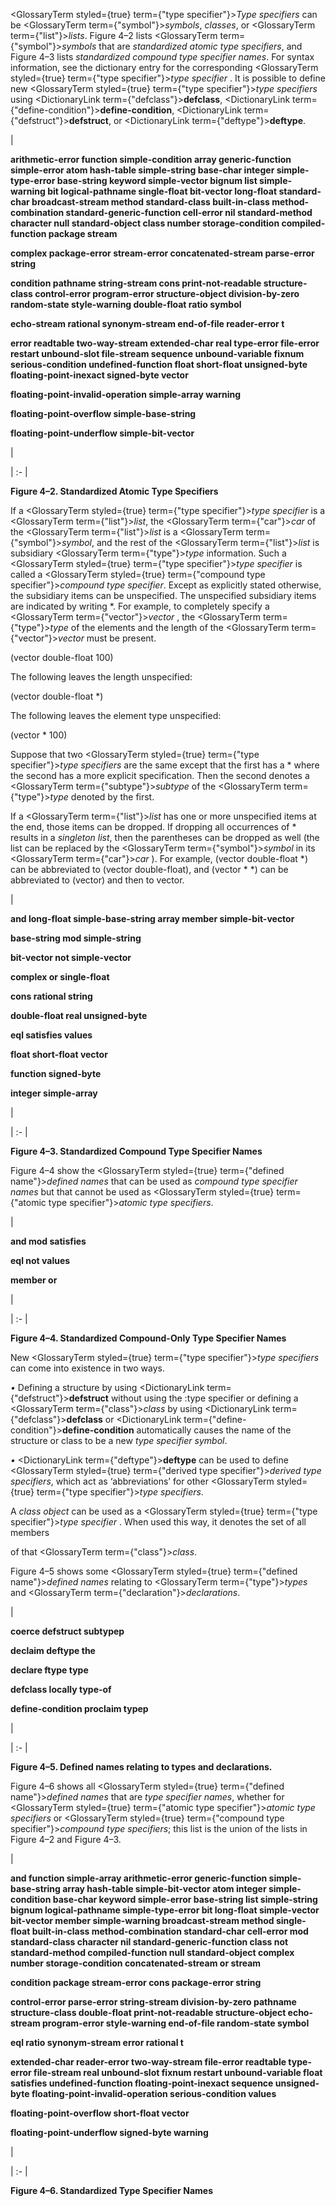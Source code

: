  



<GlossaryTerm styled={true} term={"type specifier"}><i>Type specifiers</i></GlossaryTerm> can be <GlossaryTerm  term={"symbol"}><i>symbols</i></GlossaryTerm>, *classes*, or <GlossaryTerm  term={"list"}><i>lists</i></GlossaryTerm>. Figure 4–2 lists <GlossaryTerm  term={"symbol"}><i>symbols</i></GlossaryTerm> that are *standardized atomic type specifiers*, and Figure 4–3 lists *standardized compound type specifier names*. For syntax information, see the dictionary entry for the corresponding <GlossaryTerm styled={true} term={"type specifier"}><i>type specifier</i></GlossaryTerm> . It is possible to define new <GlossaryTerm styled={true} term={"type specifier"}><i>type specifiers</i></GlossaryTerm> using <DictionaryLink  term={"defclass"}><b>defclass</b></DictionaryLink>, <DictionaryLink  term={"define-condition"}><b>define-condition</b></DictionaryLink>, <DictionaryLink  term={"defstruct"}><b>defstruct</b></DictionaryLink>, or <DictionaryLink  term={"deftype"}><b>deftype</b></DictionaryLink>.  







|<p>**arithmetic-error function simple-condition array generic-function simple-error atom hash-table simple-string base-char integer simple-type-error base-string keyword simple-vector bignum list simple-warning bit logical-pathname single-float bit-vector long-float standard-char broadcast-stream method standard-class built-in-class method-combination standard-generic-function cell-error nil standard-method character null standard-object class number storage-condition compiled-function package stream** </p><p>**complex package-error stream-error concatenated-stream parse-error string** </p><p>**condition pathname string-stream cons print-not-readable structure-class control-error program-error structure-object division-by-zero random-state style-warning double-float ratio symbol** </p><p>**echo-stream rational synonym-stream end-of-file reader-error t** </p><p>**error readtable two-way-stream extended-char real type-error file-error restart unbound-slot file-stream sequence unbound-variable fixnum serious-condition undefined-function float short-float unsigned-byte floating-point-inexact signed-byte vector** </p><p>**floating-point-invalid-operation simple-array warning** </p><p>**floating-point-overflow simple-base-string** </p><p>**floating-point-underflow simple-bit-vector**</p>|

| :- |





**Figure 4–2. Standardized Atomic Type Specifiers** 



If a <GlossaryTerm styled={true} term={"type specifier"}><i>type specifier</i></GlossaryTerm> is a <GlossaryTerm  term={"list"}><i>list</i></GlossaryTerm>, the <GlossaryTerm  term={"car"}><i>car</i></GlossaryTerm> of the <GlossaryTerm  term={"list"}><i>list</i></GlossaryTerm> is a <GlossaryTerm  term={"symbol"}><i>symbol</i></GlossaryTerm>, and the rest of the <GlossaryTerm  term={"list"}><i>list</i></GlossaryTerm> is subsidiary <GlossaryTerm  term={"type"}><i>type</i></GlossaryTerm> information. Such a <GlossaryTerm styled={true} term={"type specifier"}><i>type specifier</i></GlossaryTerm> is called a <GlossaryTerm styled={true} term={"compound type specifier"}><i>compound type specifier</i></GlossaryTerm>. Except as explicitly stated otherwise, the subsidiary items can be unspecified. The unspecified subsidiary items are indicated by writing \*. For example, to completely specify a <GlossaryTerm  term={"vector"}><i>vector</i></GlossaryTerm> , the <GlossaryTerm  term={"type"}><i>type</i></GlossaryTerm> of the elements and the length of the <GlossaryTerm  term={"vector"}><i>vector</i></GlossaryTerm> must be present. 



(vector double-float 100) 



The following leaves the length unspecified:  







(vector double-float \*) 



The following leaves the element type unspecified: 



(vector \* 100) 



Suppose that two <GlossaryTerm styled={true} term={"type specifier"}><i>type specifiers</i></GlossaryTerm> are the same except that the first has a \* where the second has a more explicit specification. Then the second denotes a <GlossaryTerm  term={"subtype"}><i>subtype</i></GlossaryTerm> of the <GlossaryTerm  term={"type"}><i>type</i></GlossaryTerm> denoted by the first. 



If a <GlossaryTerm  term={"list"}><i>list</i></GlossaryTerm> has one or more unspecified items at the end, those items can be dropped. If dropping all occurrences of \* results in a *singleton list*, then the parentheses can be dropped as well (the list can be replaced by the <GlossaryTerm  term={"symbol"}><i>symbol</i></GlossaryTerm> in its <GlossaryTerm  term={"car"}><i>car</i></GlossaryTerm> ). For example, (vector double-float \*) can be abbreviated to (vector double-float), and (vector \* \*) can be abbreviated to (vector) and then to vector. 



|<p>**and long-float simple-base-string array member simple-bit-vector** </p><p>**base-string mod simple-string** </p><p>**bit-vector not simple-vector** </p><p>**complex or single-float** </p><p>**cons rational string** </p><p>**double-float real unsigned-byte** </p><p>**eql satisfies values** </p><p>**float short-float vector** </p><p>**function signed-byte** </p><p>**integer simple-array**</p>|

| :- |





**Figure 4–3. Standardized Compound Type Specifier Names** 



Figure 4–4 show the <GlossaryTerm styled={true} term={"defined name"}><i>defined names</i></GlossaryTerm> that can be used as *compound type specifier names* but that cannot be used as <GlossaryTerm styled={true} term={"atomic type specifier"}><i>atomic type specifiers</i></GlossaryTerm>. 



|<p>**and mod satisfies** </p><p>**eql not values** </p><p>**member or**</p>|

| :- |





**Figure 4–4. Standardized Compound-Only Type Specifier Names** 



New <GlossaryTerm styled={true} term={"type specifier"}><i>type specifiers</i></GlossaryTerm> can come into existence in two ways. 



*•* Defining a structure by using <DictionaryLink  term={"defstruct"}><b>defstruct</b></DictionaryLink> without using the :type specifier or defining a <GlossaryTerm  term={"class"}><i>class</i></GlossaryTerm> by using <DictionaryLink  term={"defclass"}><b>defclass</b></DictionaryLink> or <DictionaryLink  term={"define-condition"}><b>define-condition</b></DictionaryLink> automatically causes the name of the structure or class to be a new *type specifier symbol*. 



*•* <DictionaryLink  term={"deftype"}><b>deftype</b></DictionaryLink> can be used to define <GlossaryTerm styled={true} term={"derived type specifier"}><i>derived type specifiers</i></GlossaryTerm>, which act as ‘abbreviations’ for other <GlossaryTerm styled={true} term={"type specifier"}><i>type specifiers</i></GlossaryTerm>. 



A *class object* can be used as a <GlossaryTerm styled={true} term={"type specifier"}><i>type specifier</i></GlossaryTerm> . When used this way, it denotes the set of all members 











of that <GlossaryTerm  term={"class"}><i>class</i></GlossaryTerm>. 



Figure 4–5 shows some <GlossaryTerm styled={true} term={"defined name"}><i>defined names</i></GlossaryTerm> relating to <GlossaryTerm  term={"type"}><i>types</i></GlossaryTerm> and <GlossaryTerm  term={"declaration"}><i>declarations</i></GlossaryTerm>. 



|<p>**coerce defstruct subtypep** </p><p>**declaim deftype the** </p><p>**declare ftype type** </p><p>**defclass locally type-of** </p><p>**define-condition proclaim typep**</p>|

| :- |





**Figure 4–5. Defined names relating to types and declarations.** 



Figure 4–6 shows all <GlossaryTerm styled={true} term={"defined name"}><i>defined names</i></GlossaryTerm> that are *type specifier names*, whether for <GlossaryTerm styled={true} term={"atomic type specifier"}><i>atomic type specifiers</i></GlossaryTerm> or <GlossaryTerm styled={true} term={"compound type specifier"}><i>compound type specifiers</i></GlossaryTerm>; this list is the union of the lists in Figure 4–2 and Figure 4–3.  







|<p>**and function simple-array arithmetic-error generic-function simple-base-string array hash-table simple-bit-vector atom integer simple-condition base-char keyword simple-error base-string list simple-string bignum logical-pathname simple-type-error bit long-float simple-vector bit-vector member simple-warning broadcast-stream method single-float built-in-class method-combination standard-char cell-error mod standard-class character nil standard-generic-function class not standard-method compiled-function null standard-object complex number storage-condition concatenated-stream or stream** </p><p>**condition package stream-error cons package-error string** </p><p>**control-error parse-error string-stream division-by-zero pathname structure-class double-float print-not-readable structure-object echo-stream program-error style-warning end-of-file random-state symbol** </p><p>**eql ratio synonym-stream error rational t** </p><p>**extended-char reader-error two-way-stream file-error readtable type-error file-stream real unbound-slot fixnum restart unbound-variable float satisfies undefined-function floating-point-inexact sequence unsigned-byte floating-point-invalid-operation serious-condition values** </p><p>**floating-point-overflow short-float vector** </p><p>**floating-point-underflow signed-byte warning**</p>|

| :- |





**Figure 4–6. Standardized Type Specifier Names**  







